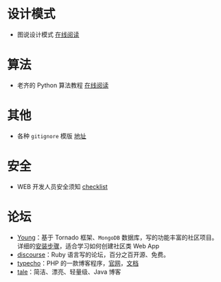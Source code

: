 # 设计模式

- 图说设计模式 [在线阅读](https://design-patterns.readthedocs.io/zh_CN/latest/index.html#)



# 算法

- 老齐的 Python 算法教程 [在线阅读](https://hellogithub.com/periodical/statistics/click/?target=https://github.com/qiwsir/algorithm)



# 其他

- 各种 `gitignore` 模版 [地址](https://hellogithub.com/periodical/statistics/click/?target=https://github.com/github/gitignore)

  



# 安全

- WEB 开发人员安全须知 [checklist](https://github.com/FallibleInc/security-guide-for-developers/blob/master/README-zh.md)



# 论坛

- [Young](https://hellogithub.com/periodical/statistics/click/?target=https://github.com/shiyanhui/Young)：基于 Tornado 框架、`MongoDB` 数据库，写的功能丰富的社区项目。详细的[安装步骤](https://github.com/shiyanhui/Young/blob/master/README_CN.md)，适合学习如何创建社区类 Web App
- [discourse](https://hellogithub.com/periodical/statistics/click/?target=https://github.com/discourse/discourse)：Ruby 语言写的论坛，百分之百开源、免费。
- [typecho](https://hellogithub.com/periodical/statistics/click/?target=https://github.com/typecho/typecho)：PHP 的一款博客程序，[官网](http://typecho.org/)，[文档](http://docs.typecho.org/doku.php)
- [tale](https://hellogithub.com/periodical/statistics/click/?target=https://github.com/otale/tale)：简洁、漂亮、轻量级、Java 博客

